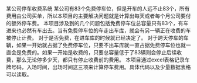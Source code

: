 某公司停车收费系统
某公司有83个免费停车位，但是开车的人远不止83个，所有费用由公司买单，所以本项目的主要解决问题就是计算出每天或者每个月公司要付的额外停车费。
本项目涉及到的几个问题包括免费停车位总容量只有83个，有车进来也必然有车出去。当有免费停车位的车走出车库，就会有另一辆正在收费的车被停止计费。
对于是否免费，在进车库的时候就已经决定了。
对于跨天停车的车辆，如果一开始就占据了免费停车位，只要不出车库就一直占据免费停车位也就一直会是免费的。如果一开始是收费的，只要总容量低于了83辆则会停止后续收费，那么无论停多少天，都只有停止收费前的费用。
本项目通过excel表格记录车牌号码，入场时间，出场时间这三项来计算停车费用。具体代码以及少量数据表格可以读取。
